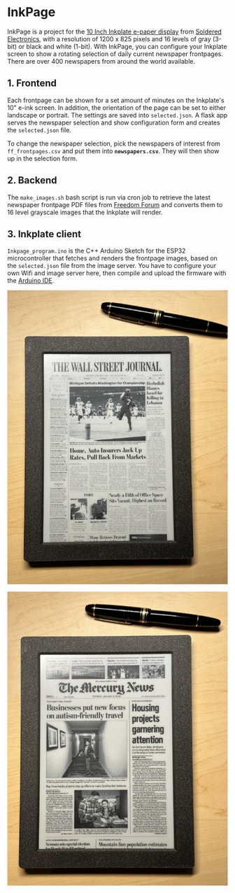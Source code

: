 # InkPage

InkPage is a project for the [10 Inch Inkplate e-paper display](https://soldered.com/product/inkplate-10-9-7-e-paper-board-copy/ "10 Inch Inkplate") from [Soldered Electronics](https://soldered.com "Soldered"), with a resolution of 1200 x 825 pixels and 16 levels of gray (3-bit) or black and white (1-bit).
With InkPage, you can configure your Inkplate screen to show a rotating selection of daily current newspaper frontpages. There are over 400 newspapers from around the world available.

## 1. Frontend
Each frontpage can be shown for a set amount of minutes on the Inkplate's 10" e-ink screen. In addition, the orientation of the page can be set to either landscape or portrait. The settings are saved into `selected.json`. A flask app serves the newspaper selection and show configuration form and creates the `selected.json` file.

To change the newspaper selection, pick the newspapers of interest from `ff_frontpages.csv` and put them into **`newspapers.csv`**. They will then show up in the selection form.

## 2. Backend
The `make_images.sh` bash script is run via cron job to retrieve the latest newspaper frontpage PDF files from [Freedom Forum](http://freedomforum.org) and converts them to 16 level grayscale images that the Inkplate will render.

## 3. Inkplate client
`Inkpage_program.ino` is the C++ Arduino Sketch for the ESP32 microcontroller that fetches and renders the frontpage images, based on the `selected.json` file from the image server. You have to configure your own Wifi and image server here, then compile and upload the firmware with the [Arduino IDE](https://www.arduino.cc/en/software).

![WSJ](/static/wsj.jpeg)

![SJMN](/static/sjmn.jpeg)